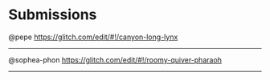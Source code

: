 # Submissions

@pepe https://glitch.com/edit/#!/canyon-long-lynx

---
@sophea-phon https://glitch.com/edit/#!/roomy-quiver-pharaoh

---
